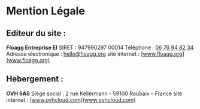 # Mention Légale
## Editeur du site :
**Floagg Entreprise EI**
SIRET : 947990297 00014
Téléphone : [06 76 94 82 34](tel:0676948234)
Adresse electronique : [hello@floagg.org](mailto:hello@floagg.org)
site internet : [www.floagg.org](www.floagg.org)

## Hebergement :
**OVH SAS**
Siège social : 2 rue Kellermann - 59100 Roubaix – France
site internet : [www.ovhcloud.com](www.ovhcloud.com)